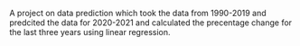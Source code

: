 A project on data prediction which took the data from 1990-2019 and predcited the data for 2020-2021 and calculated the precentage change for the last three years using linear regression. 
